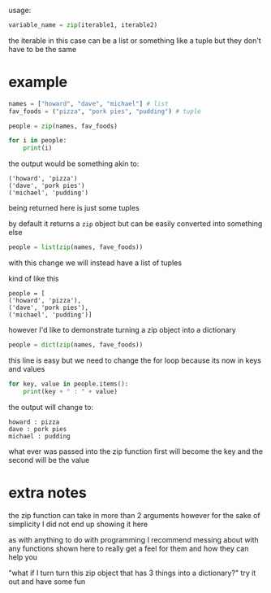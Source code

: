 usage:
``` python
variable_name = zip(iterable1, iterable2)
```
the iterable in this case can be a list or something like a tuple but they don't have to be the same

# example

``` python
names = ["howard", "dave", "michael"] # list
fav_foods = ("pizza", "pork pies", "pudding") # tuple

people = zip(names, fav_foods)

for i in people:
	print(i)
```
the output would be something akin to:

```
('howard', 'pizza')
('dave', 'pork pies')
('michael', 'pudding')
```
being returned here is just some tuples

by default it returns a `zip` object but can be easily converted into something else

``` python
people = list(zip(names, fave_foods))
```
with this change we will instead have a list of tuples

kind of like this 

``` 
people = [
('howard', 'pizza'),
('dave', 'pork pies'),
('michael', 'pudding')]
```

however I'd like to demonstrate turning a zip object into a dictionary 

``` python
people = dict(zip(names, fave_foods))
```
this line is easy but we need to change the for loop because its now in keys and values

``` python
for key, value in people.items():
	print(key + " : " + value)
```

the output will change to:

```
howard : pizza
dave : pork pies
michael : pudding
```

what ever was passed into the zip function first will become the key and the second will be the value

# extra notes

the zip function can take in more than 2 arguments however for the sake of simplicity I did not end up showing it here

as with anything to do with programming I recommend messing about with any functions shown here to really get a feel for them and how they can help you 

"what if I turn turn this zip object that has 3 things into a dictionary?" try it out and have some fun  